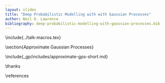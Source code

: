 ```yaml
---
layout: slides
title: "Deep Probabilistic Modelling with with Gaussian Processes"
author: Neil D. Lawrence
bibliography: deep-probabilistic-modelling-with-gaussian-processes.bib
---
```


\include{../talk-macros.tex}

\section{Approximate Gaussian Processes}

\include{_gp/includes/approximate-gps-short.md}

\thanks

\references


